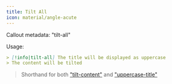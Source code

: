 ```yaml
---
title: Tilt All
icon: material/angle-acute
---
```


Callout metadata: "tilt-all"

Usage:

```md
> [!info|tilt-all] The title will be displayed as uppercase
> The content will be tilted
```
> Shorthand for both ["tilt-content"](../content-styling/page-7.md)
> and ["uppercase-title"](../title-styling/page-17.md)
